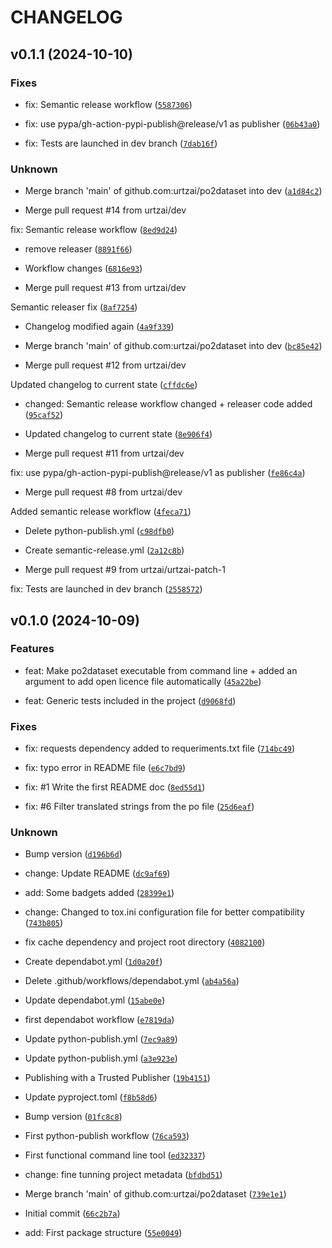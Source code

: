 # CHANGELOG


## v0.1.1 (2024-10-10)

### Fixes

* fix: Semantic release workflow ([`5587306`](https://github.com/urtzai/po2dataset/commit/55873060fd3feefd59cd0f3291ed30ca92137fda))

* fix: use pypa/gh-action-pypi-publish@release/v1 as publisher ([`06b43a0`](https://github.com/urtzai/po2dataset/commit/06b43a0435bd89569f39080689bb0261c344f6c7))

* fix: Tests are launched in dev branch ([`7dab16f`](https://github.com/urtzai/po2dataset/commit/7dab16f68ee6ef844720aca1c925cf896c4b0f2c))

### Unknown

* Merge branch 'main' of github.com:urtzai/po2dataset into dev ([`a1d84c2`](https://github.com/urtzai/po2dataset/commit/a1d84c2a4820cdba3e6386d7cb633c1a7d39e419))

* Merge pull request #14 from urtzai/dev

fix: Semantic release workflow ([`8ed9d24`](https://github.com/urtzai/po2dataset/commit/8ed9d24b23df9651d1b16bc72ee6c3c02f6d20ad))

* remove releaser ([`8891f66`](https://github.com/urtzai/po2dataset/commit/8891f66027e25e6f522d668c3b941980246210ac))

* Workflow changes ([`6816e93`](https://github.com/urtzai/po2dataset/commit/6816e932790c927e36f72643414c1a1d3aaf3d63))

* Merge pull request #13 from urtzai/dev

Semantic releaser fix ([`8af7254`](https://github.com/urtzai/po2dataset/commit/8af7254e7868e73f41ebd71a0ad6688dd5678333))

* Changelog modified again ([`4a9f339`](https://github.com/urtzai/po2dataset/commit/4a9f339d8f45b16f0dc9cd12a9cdfdc708c61496))

* Merge branch 'main' of github.com:urtzai/po2dataset into dev ([`bc85e42`](https://github.com/urtzai/po2dataset/commit/bc85e42e73aec8557eac9b689453bb050fa8068d))

* Merge pull request #12 from urtzai/dev

Updated changelog to current state ([`cffdc6e`](https://github.com/urtzai/po2dataset/commit/cffdc6e5550f0dcf4542418c98bd19b6db1ab158))

* changed: Semantic release workflow changed + releaser code added ([`95caf52`](https://github.com/urtzai/po2dataset/commit/95caf52daac223ce5d2971c09e441c8332e67d37))

* Updated changelog to current state ([`8e906f4`](https://github.com/urtzai/po2dataset/commit/8e906f4a92fbabbea8fb1b9c6363459679a5bf8a))

* Merge pull request #11 from urtzai/dev

fix: use pypa/gh-action-pypi-publish@release/v1 as publisher ([`fe86c4a`](https://github.com/urtzai/po2dataset/commit/fe86c4a9a1ca48b57b6d5a911eb3a866bc11861c))

* Merge pull request #8 from urtzai/dev

Added semantic release workflow ([`4feca71`](https://github.com/urtzai/po2dataset/commit/4feca717447092190867b6870cd7e1dcb3481543))

* Delete python-publish.yml ([`c98dfb0`](https://github.com/urtzai/po2dataset/commit/c98dfb07ab8cce3d9187a443ea83ee143b445c07))

* Create semantic-release.yml ([`2a12c8b`](https://github.com/urtzai/po2dataset/commit/2a12c8b8f35af5d33d568858631f977232f757f6))

* Merge pull request #9 from urtzai/urtzai-patch-1

fix: Tests are launched in dev branch ([`2558572`](https://github.com/urtzai/po2dataset/commit/2558572b28a2aebc50af1d66539fced1f255d8dc))


## v0.1.0 (2024-10-09)

### Features

* feat: Make po2dataset executable from command line + added an argument to add open licence file automatically ([`45a22be`](https://github.com/urtzai/po2dataset/commit/45a22be3046f37c66e83e9c4d4bb03f9792f03fa))

* feat: Generic tests included in the project ([`d9068fd`](https://github.com/urtzai/po2dataset/commit/d9068fdcfb8247efcbcd94026af9aba517e35ebf))

### Fixes

* fix: requests dependency added to requeriments.txt file ([`714bc49`](https://github.com/urtzai/po2dataset/commit/714bc49d53df4ea226a120ea8ae4c82befec7370))

* fix: typo error in README file ([`e6c7bd9`](https://github.com/urtzai/po2dataset/commit/e6c7bd94b9976e334bb87d6cef5a3648c75719ba))

* fix: #1 Write the first README doc ([`8ed55d1`](https://github.com/urtzai/po2dataset/commit/8ed55d1b18b2e88a8738ccb233e8ddabc4215cbe))

* fix: #6 Filter translated strings from the po file ([`25d6eaf`](https://github.com/urtzai/po2dataset/commit/25d6eaf6cf9f80ef3d8afe14525533998a6c1c67))

### Unknown

* Bump version ([`d196b6d`](https://github.com/urtzai/po2dataset/commit/d196b6d49c879eef059c22a6e9abad9710f44420))

* change: Update README ([`dc9af69`](https://github.com/urtzai/po2dataset/commit/dc9af69095fa46dd1393e322fca7b61cb6789a6d))

* add: Some badgets added ([`28399e1`](https://github.com/urtzai/po2dataset/commit/28399e133e752726f0d96b8d55aaceefdce49a26))

* change: Changed to tox.ini configuration file for better compatibility ([`743b805`](https://github.com/urtzai/po2dataset/commit/743b80555a43270620374f96df439b7318b1c2df))

* fix cache dependency and project root directory ([`4082100`](https://github.com/urtzai/po2dataset/commit/40821009c139acdd9df93aa6e85b366ea6b8fa0a))

* Create dependabot.yml ([`1d0a20f`](https://github.com/urtzai/po2dataset/commit/1d0a20fe77fc312160ca66ea9ee2f3098502da27))

* Delete .github/workflows/dependabot.yml ([`ab4a56a`](https://github.com/urtzai/po2dataset/commit/ab4a56a9e412784fce6ddf33e9cd47b267c8e7d6))

* Update dependabot.yml ([`15abe0e`](https://github.com/urtzai/po2dataset/commit/15abe0e8c23ac017aec449390e327ab37c24dd72))

* first dependabot workflow ([`e7819da`](https://github.com/urtzai/po2dataset/commit/e7819da74dbc09c997c35afc342d9b834b6ad2e3))

* Update python-publish.yml ([`7ec9a89`](https://github.com/urtzai/po2dataset/commit/7ec9a89dc82c1903db4e89fb2401434990b9653c))

* Update python-publish.yml ([`a3e923e`](https://github.com/urtzai/po2dataset/commit/a3e923e479fcb75018a2699ae28b1cc474e4e308))

* Publishing with a Trusted Publisher ([`19b4151`](https://github.com/urtzai/po2dataset/commit/19b41515b69d60a513d8ec9f2b7d698ff31412e3))

* Update pyproject.toml ([`f8b58d6`](https://github.com/urtzai/po2dataset/commit/f8b58d6ce9be7ef6a2090f1f11ec7c5c474e0a8b))

* Bump version ([`01fc8c8`](https://github.com/urtzai/po2dataset/commit/01fc8c860c5d2ca68a773041b6a42d4b099eac0e))

* First python-publish workflow ([`76ca593`](https://github.com/urtzai/po2dataset/commit/76ca59367fb4ef5b4655808caa29e06a69adab59))

* First functional command line tool ([`ed32337`](https://github.com/urtzai/po2dataset/commit/ed32337d87e364b896b20d10894b53e67aa164f1))

* change: fine tunning project metadata ([`bfdbd51`](https://github.com/urtzai/po2dataset/commit/bfdbd51d46cfc4335c239a1438b65b46656a131d))

* Merge branch 'main' of github.com:urtzai/po2dataset ([`739e1e1`](https://github.com/urtzai/po2dataset/commit/739e1e121e72fed40aa24ade385c348ba52c2d49))

* Initial commit ([`66c2b7a`](https://github.com/urtzai/po2dataset/commit/66c2b7a38f1138cbf176ef7a2c82fda67240b01e))

* add: First package structure ([`55e0049`](https://github.com/urtzai/po2dataset/commit/55e0049ebb258a77037964b15e8e6a274c3900f1))
